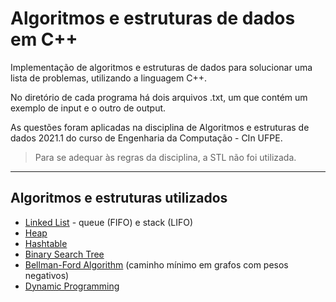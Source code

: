 # Algoritmos e estruturas de dados em C++

Implementação de algoritmos e estruturas de dados para solucionar uma lista de problemas, utilizando a linguagem C++.

No diretório de cada programa há dois arquivos .txt, um que contém um exemplo de input e o outro de output.

As questões foram aplicadas na disciplina de Algoritmos e estruturas de dados 2021.1 do curso de Engenharia da Computação - CIn UFPE.  
>Para se adequar às regras da disciplina, a STL não foi utilizada.

---

## Algoritmos e estruturas utilizados

- [Linked List](https://github.com/juliamxx/algoritmos_cpp/tree/master/linked_lists) - queue (FIFO) e stack (LIFO)
- [Heap](https://github.com/juliamxx/algoritmos_cpp/tree/master/heap)
- [Hashtable](https://github.com/juliamxx/algoritmos_cpp/tree/master/hashtable)
- [Binary Search Tree](https://github.com/juliamxx/algoritmos_cpp/tree/master/binary_search_tree)
- [Bellman-Ford Algorithm](https://github.com/juliamxx/algoritmos_cpp/tree/master/bellman_ford) (caminho mínimo em grafos com pesos negativos)
- [Dynamic Programming](https://github.com/juliamxx/algoritmos_cpp/tree/master/dynamic_programming)